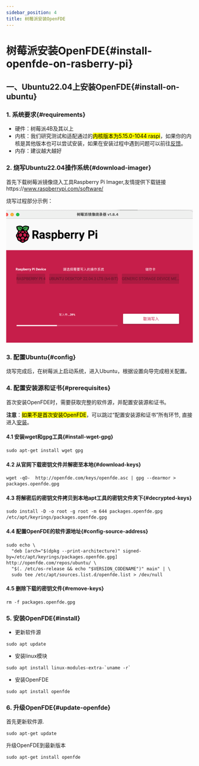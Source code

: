 ```yaml
---
sidebar_position: 4
title: 树莓派安装OpenFDE
---
```


# 树莓派安装OpenFDE{#install-openfde-on-rasberry-pi}

## 一、Ubuntu22.04上安装OpenFDE{#install-on-ubuntu}

### 1. 系统要求{#requirements}

- 硬件：树莓派4B及其以上
- 内核：我们研究测试和适配通过的<mark>内核版本为5.15.0-1044 raspi</mark>，如果你的内核是其他版本也可以尝试安装，如果在安装过程中遇到问题可以前往[反馈](https://gitee.com/organizations/openfde/issues)。
- 内存：建议越大越好

### 2. 烧写Ubuntu22.04操作系统{#download-imager}

首先下载树莓派镜像烧入工具Raspberry Pi Imager,友情提供下载链接https://www.raspberrypi.com/software/ 

烧写过程部分示例：

![rapsi-imager](../img/raspi-imager.png)

### 3. 配置Ubuntu{#config}

烧写完成后，在树莓派上启动系统，进入Ubuntu，根据设置向导完成相关配置。

### 4. 配置安装源和证书{#prerequisites}

首次安装OpenFDE时，需要获取完整的软件源，并配置安装源和证书。

 **注意**：<mark>如果不是首次安装OpenFDE</mark>，可以跳过“配置安装源和证书”所有环节, 直接进入[安装](#install)。

#### 4.1 安装wget和gpg工具{#install-wget-gpg}

```
sudo apt-get install wget gpg
```

#### 4.2 从官网下载密钥文件并解密至本地{#download-keys}

```
wget -qO-  http://openfde.com/keys/openfde.asc | gpg --dearmor > packages.openfde.gpg
```

#### 4.3 将解密后的密钥文件拷贝到本地apt工具的密钥文件夹下{#decrypted-keys}

```
sudo install -D -o root -g root -m 644 packages.openfde.gpg /etc/apt/keyrings/packages.openfde.gpg
```

#### 4.4 配置OpenFDE的软件源地址{#config-source-address}
 
```
sudo echo \
  "deb [arch="$(dpkg --print-architecture)" signed-by=/etc/apt/keyrings/packages.openfde.gpg] http://openfde.com/repos/ubuntu/ \
  "$(. /etc/os-release && echo "$VERSION_CODENAME")" main" | \
  sudo tee /etc/apt/sources.list.d/openfde.list > /dev/null
```

#### 4.5 删除下载的密钥文件{#remove-keys}

```
rm -f packages.openfde.gpg
```

### 5. 安装OpenFDE{#install}

- 更新软件源

```
sudo apt update
```

- 安装linux模块
  
```
sudo apt install linux-modules-extra-`uname -r`
```

- 安装OpenFDE

```
sudo apt install openfde
```

### 6. 升级OpenFDE{#update-openfde}

首先更新软件源.

```
sudo apt-get update
```

升级OpenFDE到最新版本

```
sudo apt-get install openfde
```